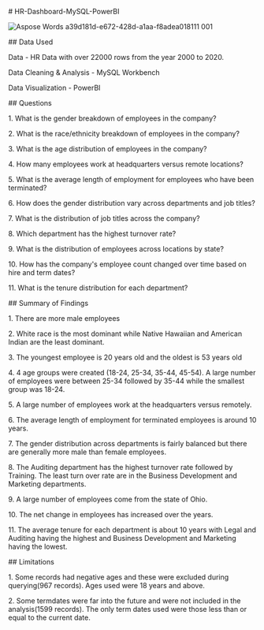 ﻿
\# HR-Dashboard-MySQL-PowerBI

![Aspose Words a39d181d-e672-428d-a1aa-f8adea018111 001](https://github.com/Nithin9910/HR-Dashboard/assets/108409734/263082bd-a3e0-48b3-9c9a-7959beeba2c1)



\## Data Used

Data - HR Data with over 22000 rows from the year 2000 to 2020.

Data Cleaning & Analysis - MySQL Workbench

Data Visualization - PowerBI

\## Questions

1\. What is the gender breakdown of employees in the company?

2\. What is the race/ethnicity breakdown of employees in the company?

3\. What is the age distribution of employees in the company?

4\. How many employees work at headquarters versus remote locations?

5\. What is the average length of employment for employees who have been terminated?

6\. How does the gender distribution vary across departments and job titles?

7\. What is the distribution of job titles across the company?

8\. Which department has the highest turnover rate?

9\. What is the distribution of employees across locations by state?

10\. How has the company's employee count changed over time based on hire and term dates?

11\. What is the tenure distribution for each department?

\## Summary of Findings

1\. There are more male employees

2\. White race is the most dominant while Native Hawaiian and American Indian are the least dominant.

3\. The youngest employee is 20 years old and the oldest is 53 years old

4\. 4 age groups were created (18-24, 25-34, 35-44, 45-54). A large number of employees were between 25-34 followed by 35-44 while the smallest group was 18-24.

5\. A large number of employees work at the headquarters versus remotely.

6\. The average length of employment for terminated employees is around 10 years.

7\. The gender distribution across departments is fairly balanced but there are generally more male than female employees.

8\. The Auditing department has the highest turnover rate followed by Training. The least turn over rate are in the Business Development and Marketing departments.

9\. A large number of employees come from the state of Ohio.

10\. The net change in employees has increased over the years.

11\. The average tenure for each department is about 10 years with Legal and Auditing having the highest and Business Development and Marketing having the lowest.

\## Limitations

1\. Some records had negative ages and these were excluded during querying(967 records). Ages used were 18 years and above.

2\. Some termdates were far into the future and were not included in the analysis(1599 records). The only term dates used were those less than or equal to the current date.
